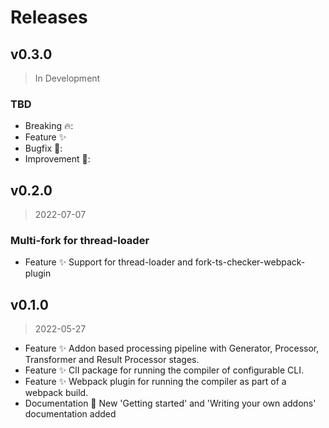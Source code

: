 <!--
 ---------------------------------------------------------------------------------------------
   Copyright (c) Quatico Solutions AG. All rights reserved.
   Licensed under the MIT License. See LICENSE in the project root for license information.
 ---------------------------------------------------------------------------------------------
-->

# Releases

## v0.3.0

> In Development

### TBD

- Breaking :fire::
- Feature ✨
- Bugfix :pill::
- Improvement :gift_heart::

## v0.2.0

> 2022-07-07

### Multi-fork for thread-loader

- Feature ✨ Support for thread-loader and fork-ts-checker-webpack-plugin

## v0.1.0

> 2022-05-27

- Feature ✨ Addon based processing pipeline with Generator, Processor, Transformer and Result Processor stages.
- Feature ✨ ClI package for running the compiler of configurable CLI.
- Feature ✨ Webpack plugin for running the compiler as part of a webpack build.
- Documentation 🔖 New 'Getting started' and 'Writing your own addons' documentation added

